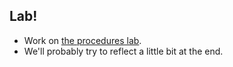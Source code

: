 Lab!
----

* Work on [the procedures lab](../Labs/procedures-rgb-lab.html).
* We'll probably try to reflect a little bit at the end.

